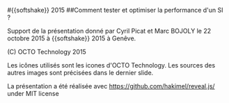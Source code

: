 #{{softshake}} 2015
##Comment tester et optimiser la performance d'un SI ?

Support de la présentation donné par Cyril Picat et Marc BOJOLY le 22 octobre 2015 à {{softshake}} 2015 à Genêve.

(C) OCTO Technology 2015

Les icônes utilisés sont les icones d'OCTO Technology. Les sources des autres images sont précisées dans le dernier slide.

La présentation a été réalisée avec https://github.com/hakimel/reveal.js/ under MIT license
